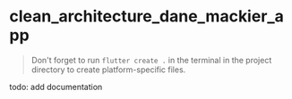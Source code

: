 # clean_architecture_dane_mackier_app 

> Don't forget to run `flutter create .` in the terminal in the project directory to create platform-specific files.

todo: add documentation
